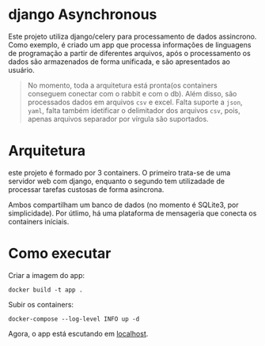 # django Asynchronous

Este projeto utiliza django/celery para processamento de dados assincrono. 
Como exemplo, é criado um app que processa informações de linguagens de programação a partir de diferentes arquivos, 
após o processamento os dados são armazenados de forma unificada, e são apresentados ao usuário.

> No momento, toda a arquitetura está pronta(os containers conseguem conectar com o rabbit e com o db). Além disso, são processados dados em arquivos `csv` e excel. Falta suporte a `json`, `yaml`, falta também idetificar o delimitador dos arquivos `csv`, pois, apenas arquivos separador por vírgula são suportados.

# Arquitetura

este projeto é formado por 3 containers. O primeiro trata-se de uma servidor web com django, enquanto o segundo tem utilizadade de processar tarefas custosas de forma asincrona. 

Ambos compartilham um banco de dados (no momento é SQLite3, por simplicidade). Por útlimo, há uma plataforma de mensageria que conecta os containers iníciais.

# Como executar

Criar a imagem do app:

```
docker build -t app .
```

Subir os containers:

```
docker-compose --log-level INFO up -d
```

Agora, o app está escutando em [localhost](http://localhost:8000).
